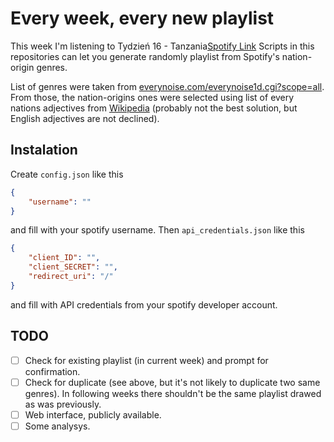 
# Every week, every new playlist

This week I'm listening to
Tydzień 16 - Tanzania[Spotify Link](https://open.spotify.com/playlist/6wZpKGwbgKsEvpg8fMnZNP)
Scripts in this repositories can let you generate randomly playlist from Spotify's nation-origin genres.

List of genres were taken from [everynoise.com/everynoise1d.cgi?scope=all](https://everynoise.com/everynoise1d.cgi?scope=all).
From those, the nation-origins ones were selected using list of every nations adjectives from [Wikipedia](https://en.wikipedia.org/wiki/List_of_adjectival_and_demonymic_forms_for_countries_and_nations) (probably not the best solution, but English adjectives are not declined).

## Instalation

Create `config.json` like this

```json
{
    "username": ""
}
```

and fill with your spotify username.
Then `api_credentials.json` like this

```json
{
    "client_ID": "",
    "client_SECRET": "",
    "redirect_uri": "/"
}
```

and fill with API credentials from your spotify developer account.

## TODO

- [ ] Check for existing playlist (in current week) and prompt for confirmation.
- [ ] Check for duplicate (see above, but it's not likely to duplicate two same genres). In following weeks there shouldn't be
 the same playlist drawed as was previously.
- [ ] Web interface, publicly available.
- [ ] Some analysys.
